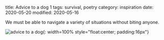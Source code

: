 title: Advice to a dog 1
tags: survival, poetry
category: inspiration
date: 2020-05-20
modified: 2020-05-16

We must be able to navigate a variety of situations without biting anyone.

![advice to a dog]({static}/images/advicetoadog1.png){: width=100% style="float:center; padding:16px"}    
